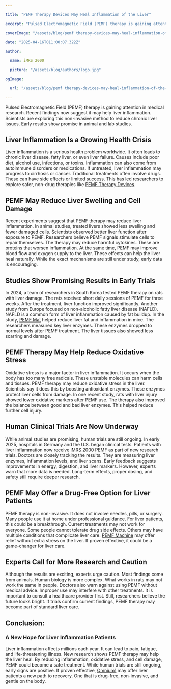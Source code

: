 ```yaml
---

title: "PEMF Therapy Devices May Heal Inflammation of the Liver"

excerpt: "Pulsed Electromagnetic Field (PEMF) therapy is gaining attention in medical research. Recent findings now suggest it may help liver inflammation."

coverImage: "/assets/blog/pemf therapy-devices-may-heal-inflammation-of-the-liver/cover.png"

date: "2025-04-16T011:00:07.322Z"

author:

  name: iMRS 2000

  picture: "/assets/blog/authors/logo.jpg"

ogImage:

  url: "/assets/blog/pemf therapy-devices-may-heal-inflammation-of-the-liver/cover.png"

---
```


Pulsed Electromagnetic Field (PEMF) therapy is gaining attention in medical research. Recent findings now suggest it may help liver inflammation. Scientists are exploring this non-invasive method to reduce chronic liver issues. Early results show promise in animal and lab studies.

## Liver Inflammation Is a Growing Health Crisis

Liver inflammation is a serious health problem worldwide. It often leads to chronic liver disease, fatty liver, or even liver failure. Causes include poor diet, alcohol use, infections, or toxins. Inflammation can also come from autoimmune disorders or medications. If untreated, liver inflammation may progress to cirrhosis or cancer. Traditional treatments often involve drugs. These can have side effects or limited success. This has led researchers to explore safer, non-drug therapies like [PEMF Therapy Devices](https://imrs2000.com/pemf-devices/).

## PEMF May Reduce Liver Swelling and Cell Damage

Recent experiments suggest that PEMF therapy may reduce liver inflammation. In animal studies, treated livers showed less swelling and fewer damaged cells. Scientists observed better liver function after exposure to PEMF. Researchers believe PEMF signals stimulate cells to repair themselves. The therapy may reduce harmful cytokines. These are proteins that worsen inflammation. At the same time, PEMF may improve blood flow and oxygen supply to the liver. These effects can help the liver heal naturally. While the exact mechanisms are still under study, early data is encouraging.

## Studies Show Promising Results in Early Trials

In 2024, a team of researchers in South Korea tested PEMF therapy on rats with liver damage. The rats received short daily sessions of PEMF for three weeks. After the treatment, liver function improved significantly. Another study from Europe focused on non-alcoholic fatty liver disease (NAFLD). NAFLD is a common form of liver inflammation caused by fat buildup. In the study, [PEMF Mat](https://imrs2000.com/pemf-mat/) helped reduce liver fat and inflammation in mice. The researchers measured key liver enzymes. These enzymes dropped to normal levels after PEMF treatment. The liver tissues also showed less scarring and damage.

## PEMF Therapy May Help Reduce Oxidative Stress

Oxidative stress is a major factor in liver inflammation. It occurs when the body has too many free radicals. These unstable molecules can harm cells and tissues. PEMF therapy may reduce oxidative stress in the liver. Scientists say it does this by boosting antioxidant enzymes. These enzymes protect liver cells from damage. In one recent study, rats with liver injury showed lower oxidative markers after PEMF use. The therapy also improved the balance between good and bad liver enzymes. This helped reduce further cell injury.

## Human Clinical Trials Are Now Underway

While animal studies are promising, human trials are still ongoing. In early 2025, hospitals in Germany and the U.S. began clinical tests. Patients with liver inflammation now receive [iMRS 2000](https://imrs2000.com) PEMF as part of new research trials. Doctors are closely tracking the results. They are measuring liver enzymes, inflammation levels, and liver scans. Early feedback suggests improvements in energy, digestion, and liver markers. However, experts warn that more data is needed. Long-term effects, proper dosing, and safety still require deeper research.

## PEMF May Offer a Drug-Free Option for Liver Patients

PEMF therapy is non-invasive. It does not involve needles, pills, or surgery. Many people use it at home under professional guidance. For liver patients, this could be a breakthrough. Current treatments may not work for everyone. Some people cannot tolerate drug side effects. Others may have multiple conditions that complicate liver care. [PEMF Machine](https://imrs2000.com/pemf-machine/) may offer relief without extra stress on the liver. If proven effective, it could be a game-changer for liver care.

## Experts Call for More Research and Caution

Although the results are exciting, experts urge caution. Most findings come from animals. Human biology is more complex. What works in rats may not work the same in people. Doctors also warn against using PEMF without medical advice. Improper use may interfere with other treatments. It is important to consult a healthcare provider first. Still, researchers believe the future looks bright. If trials confirm current findings, PEMF therapy may become part of standard liver care.

## Conclusion:

### A New Hope for Liver Inflammation Patients

Liver inflammation affects millions each year. It can lead to pain, fatigue, and life-threatening illness. New research shows PEMF therapy may help the liver heal. By reducing inflammation, oxidative stress, and cell damage, PEMF could become a safe treatment. While human trials are still ongoing, early signs are positive. If proven effective, [Omnium1](https://imrs2000.com/omnium1/) may offer liver patients a new path to recovery. One that is drug-free, non-invasive, and gentle on the body.
